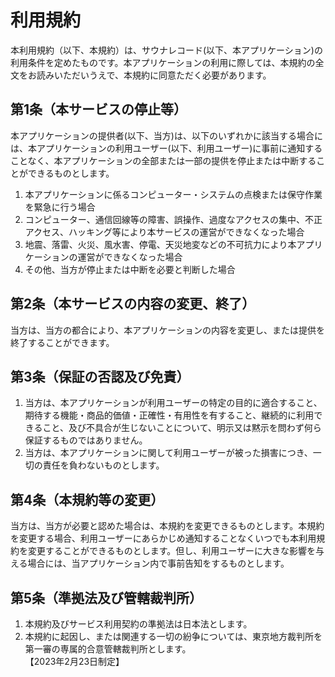 # 利用規約
本利用規約（以下、本規約）は、サウナレコード(以下、本アプリケーション)の利用条件を定めたものです。本アプリケーションの利用に際しては、本規約の全文をお読みいただいうえで、本規約に同意ただく必要があります。
## 第1条（本サービスの停止等）
本アプリケーションの提供者(以下、当方)は、以下のいずれかに該当する場合には、本アプリケーションの利用ユーザー(以下、利用ユーザー)に事前に通知することなく、本アプリケーションの全部または一部の提供を停止または中断することができるものとします。
1. 本アプリケーションに係るコンピューター・システムの点検または保守作業を緊急に行う場合<br>
2. コンピューター、通信回線等の障害、誤操作、過度なアクセスの集中、不正アクセス、ハッキング等により本サービスの運営ができなくなった場合<br>
3. 地震、落雷、火災、風水害、停電、天災地変などの不可抗力により本アプリケーションの運営ができなくなった場合<br>
4. その他、当方が停止または中断を必要と判断した場合<br>
## 第2条（本サービスの内容の変更、終了）
当方は、当方の都合により、本アプリケーションの内容を変更し、または提供を終了することができます。
## 第3条（保証の否認及び免責）
1. 当方は、本アプリケーションが利用ユーザーの特定の目的に適合すること、期待する機能・商品的価値・正確性・有用性を有すること、継続的に利用できること、及び不具合が生じないことについて、明示又は黙示を問わず何ら保証するものではありません。<br>
2. 当方は、本アプリケーションに関して利用ユーザーが被った損害につき、一切の責任を負わないものとします。<br>
## 第4条（本規約等の変更）
当方は、当方が必要と認めた場合は、本規約を変更できるものとします。本規約を変更する場合、利用ユーザーにあらかじめ通知することなくいつでも本利用規約を変更することができるものとします。但し、利用ユーザーに大きな影響を与える場合には、当アプリケーション内で事前告知をするものとします。
## 第5条（準拠法及び管轄裁判所）
1. 本規約及びサービス利用契約の準拠法は日本法とします。<br>
2. 本規約に起因し、または関連する一切の紛争については、東京地方裁判所を第一審の専属的合意管轄裁判所とします。<br>
【2023年2月23日制定】
